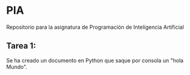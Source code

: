 # PIA
Repositorio para la asignatura de Programación de Inteligencia Artificial

## Tarea 1:
Se ha creado un documento en Python que saque por consola un "hola Mundo".
